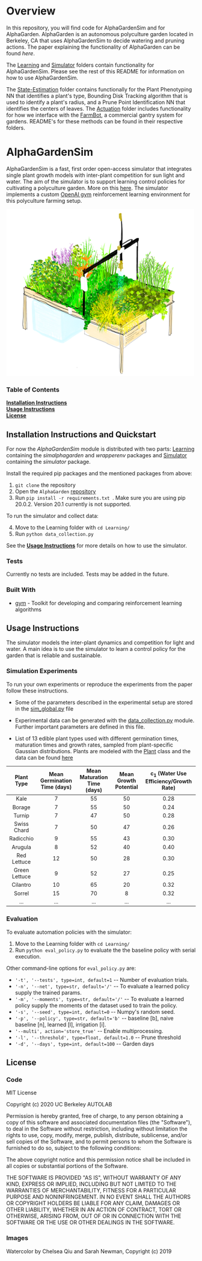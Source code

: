 # Overview 
In this repository, you will find code for AlphaGardenSim and for AlphaGarden. AlphaGarden is an autonomous polyculture garden located in Berkeley, CA that uses AlphaGardenSim to decide watering and pruning actions. The paper explaining the functionality of AlphaGarden can be found *here*. 

The [Learning](https://github.com/BerkeleyAutomation/AlphaGarden/Learning) and [Simulator](https://github.com/BerkeleyAutomation/AlphaGarden/Simulator) folders contain functionality for AlphaGardenSim. Please see the rest of this README for information on how to use AlphaGardenSim.

The [State-Estimation](https://github.com/BerkeleyAutomation/AlphaGarden/State-Estimation) folder contains functionally for the Plant Phenotyping NN that identifies a plant's type, Bounding Disk Tracking algorithm that is used to identify a plant's radius, and a Prune Point Identification NN that identifies the centers of leaves. The [Actuation](https://github.com/BerkeleyAutomation/AlphaGarden/Actuation) folder includes functionality for how we interface with the [FarmBot](https://farm.bot/), a commercial gantry system for gardens. README's for these methods can be found in their respective folders. 

# AlphaGardenSim

AlphaGardenSim is a fast, first order open-access simulator that integrates single plant growth models with inter-plant 
competition for sun light and water. The aim of the simulator is to support learning control policies for cultivating
a polyculture garden. More on this [here](http://alphagarden.org/). 
The simulator implements a custom [OpenAI gym](https://gym.openai.com/) reinforcement learning environment for this 
polyculture farming setup.

![AlphaGarden Watercolering](store-assets/watercolorAlphaGarden.png)

### Table of Contents
**[Installation Instructions](#installation-instructions)**<br>
**[Usage Instructions](#usage-instructions)**<br>
**[License](#next-steps)**<br>

## Installation Instructions and Quickstart

For now the *AlphaGardenSim* module is distributed with two parts: [Learning](https://github.com/BerkeleyAutomation/AlphaGarden/Learning) 
containing the *simalphagarden* and *wrapperenv* packages and [Simulator](https://github.com/BerkeleyAutomation/AlphaGarden/Simulator) 
containing the *simulator* package.

Install the required pip packages and the mentioned packages from above:

1. `git clone` the repository
2. Open the `AlphaGarden` [repository](https://github.com/BerkeleyAutomation/AlphaGarden/)
3. Run ```pip install -r requirements.txt ```. Make sure you are using pip 20.0.2. Version 20.1 currently is not supported.

To run the simulator and collect data:

4. Move to the Learning folder with `cd Learning/`
5. Run `python data_collection.py`

See the **[Usage Instructions](#usage-instructions)** for more details on how to use the simulator.

### Tests

Currently no tests are included. Tests may be added in the future.

### Built With

* [gym](https://gym.openai.com/) - Toolkit for developing and comparing reinforcement learning algorithms

## Usage Instructions

The simulator models the inter-plant dynamics and competition for light and water. A main idea is to use the simulator
to learn a control policy for the garden that is reliable and sustainable.

### Simulation Experiments

To run your own experiments or reproduce the experiments from the paper follow these instructions.

* Some of the parameters described in the experimental setup are stored in the [sim_global.py](AlphaGarden/Simulator/simulator/sim_globals.py) file 

* Experimental data can be generated with the [data_collection.py](AlphaGarden/Learning/data_collection.py) module. Further important parameters are defined in this file.

* List of 13 edible plant types used with different germination times, maturation times and growth rates, sampled from plant-specific Gaussian distributions.
Plants are modeled with the [Plant](AlphaGarden/Simulator/simulator/plant.py) class and the data can be found [here](AlphaGarden/Simulator/simulator/plant_presets.py)

| Plant Type       | Mean Germination Time (days)  | Mean Maturation Time (days)  | Mean Growth Potential |  c<sub>1</sub> (Water Use Efficiency/Growth Rate) |
|:----------------:|:-----------------------------:|:----------------------------:|:---------------------------:|:-------------:|
| Kale         |              7             |              55              |          50                 |      0.28     |
| Borage         |              7             |           55                 |          50                 |     0.24      |
| Turnip         |                 7          |               47             |          50                 |     0.28      |
| Swiss Chard         |          7                 |          50                  |            47               |     0.26      |
| Radicchio         |                9           |                55            |            43               |      0.30     |
| Arugula         |               8            |               52             |             40              |      0.40     |
| Red Lettuce         |              12             |              50              |                28           |      0.30     |
| Green Lettuce         |            9               |           52                 |           27                |     0.25      |
| Cilantro         |           10                |                65            |           20                |     0.32      |
| Sorrel         |            15               |              70              |            8               |     0.32      |
| ...              | ...                           |...                           |...                          |...            |

### Evaluation

To evaluate automation policies with the simulator:

1. Move to the Learning folder with `cd Learning/`
2. Run `python eval_policy.py` to evaluate the the baseline policy with serial execution.

Other command-line options for `eval_policy.py` are:
* `'-t', '--tests', type=int, default=1` -- Number of evaluation trials.
* `'-n', '--net', type=str, default='/'` -- To evaluate a learned policy supply the trained params.
* `'-m', '--moments', type=str, default='/'` -- To evaluate a learned policy supply the moments of the dataset used to train the policy.
* `'-s', '--seed', type=int, default=0` -- Numpy's random seed.
* `'-p', '--policy', type=str, default='b'` -- baseline [b], naive baseline [n], learned [l], irrigation [i].
* `'--multi', action='store_true'` -- Enable multiprocessing.
* `'-l', '--threshold', type=float, default=1.0` -- Prune threshold
* `'-d', '--days', type=int, default=100` -- Garden days

## License

### Code

MIT License

Copyright (c) 2020 UC Berkeley AUTOLAB

Permission is hereby granted, free of charge, to any person obtaining a copy
of this software and associated documentation files (the "Software"), to deal
in the Software without restriction, including without limitation the rights
to use, copy, modify, merge, publish, distribute, sublicense, and/or sell
copies of the Software, and to permit persons to whom the Software is
furnished to do so, subject to the following conditions:

The above copyright notice and this permission notice shall be included in all
copies or substantial portions of the Software.

THE SOFTWARE IS PROVIDED "AS IS", WITHOUT WARRANTY OF ANY KIND, EXPRESS OR
IMPLIED, INCLUDING BUT NOT LIMITED TO THE WARRANTIES OF MERCHANTABILITY,
FITNESS FOR A PARTICULAR PURPOSE AND NONINFRINGEMENT. IN NO EVENT SHALL THE
AUTHORS OR COPYRIGHT HOLDERS BE LIABLE FOR ANY CLAIM, DAMAGES OR OTHER
LIABILITY, WHETHER IN AN ACTION OF CONTRACT, TORT OR OTHERWISE, ARISING FROM,
OUT OF OR IN CONNECTION WITH THE SOFTWARE OR THE USE OR OTHER DEALINGS IN THE
SOFTWARE.

### Images
Watercolor by Chelsea Qiu and Sarah Newman, Copyright (c) 2019
